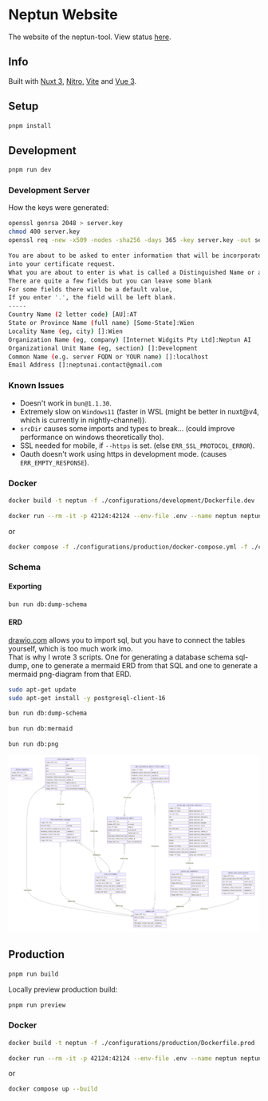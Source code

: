 # Neptun Website

The website of the neptun-tool. View status [here](https://pfn4gnjb.status.cron-job.org).

## Info

Built with [Nuxt 3](https://nuxt.com/docs/getting-started/introduction), [Nitro](https://nitro.unjs.io), [Vite](https://vitejs.dev) and [Vue 3](https://vuejs.org).

## Setup

```bash
pnpm install
```

## Development

```bash
pnpm run dev
```

### Development Server

How the keys were generated:

```bash
openssl genrsa 2048 > server.key
chmod 400 server.key
openssl req -new -x509 -nodes -sha256 -days 365 -key server.key -out server.crt
```

```bash
You are about to be asked to enter information that will be incorporated
into your certificate request.
What you are about to enter is what is called a Distinguished Name or a DN.
There are quite a few fields but you can leave some blank
For some fields there will be a default value,
If you enter '.', the field will be left blank.
-----
Country Name (2 letter code) [AU]:AT
State or Province Name (full name) [Some-State]:Wien
Locality Name (eg, city) []:Wien
Organization Name (eg, company) [Internet Widgits Pty Ltd]:Neptun AI
Organizational Unit Name (eg, section) []:Development
Common Name (e.g. server FQDN or YOUR name) []:localhost
Email Address []:neptunai.contact@gmail.com
```

### Known Issues

- Doesn't work in `bun@1.1.30`.
- Extremely slow on `Windows11` (faster in WSL (might be better in nuxt@v4, which is currently in nightly-channel)).
- `srcDir` causes some imports and types to break... (could improve performance on windows theoretically tho).
- SSL needed for mobile, if `--https` is set. (else `ERR_SSL_PROTOCOL_ERROR`).
- Oauth doesn't work using https in development mode. (causes `ERR_EMPTY_RESPONSE`).

### Docker

```bash
docker build -t neptun -f ./configurations/development/Dockerfile.dev .
```

```bash
docker run --rm -it -p 42124:42124 --env-file .env --name neptun neptun
```

or

```bash
docker compose -f ./configurations/production/docker-compose.yml -f ./configurations/development/docker-compose.yml up --build
```

### Schema

#### Exporting

```bash
bun run db:dump-schema
```

#### ERD

[drawio.com](https://www.drawio.com/blog/diagrams-from-code) allows you to import sql, but you have to connect the tables yourself, which is too much work imo.  
That is why I wrote 3 scripts. One for generating a database schema sql-dump, one to generate a mermaid ERD from that SQL and one to generate a mermaid png-diagram from that ERD.

```bash
sudo apt-get update
sudo apt-get install -y postgresql-client-16
```

```bash
bun run db:dump-schema
```

```bash
bun run db:mermaid
```

```bash
bun run db:png
```

![ERD](backup/schema/2024-12-09T18-48-00-180Z.png)

## Production

```bash
pnpm run build
```

Locally preview production build:

```bash
pnpm run preview
```

### Docker

```bash
docker build -t neptun -f ./configurations/production/Dockerfile.prod .
```

```bash
docker run --rm -it -p 42124:42124 --env-file .env --name neptun neptun
```

or

```bash
docker compose up --build
```

